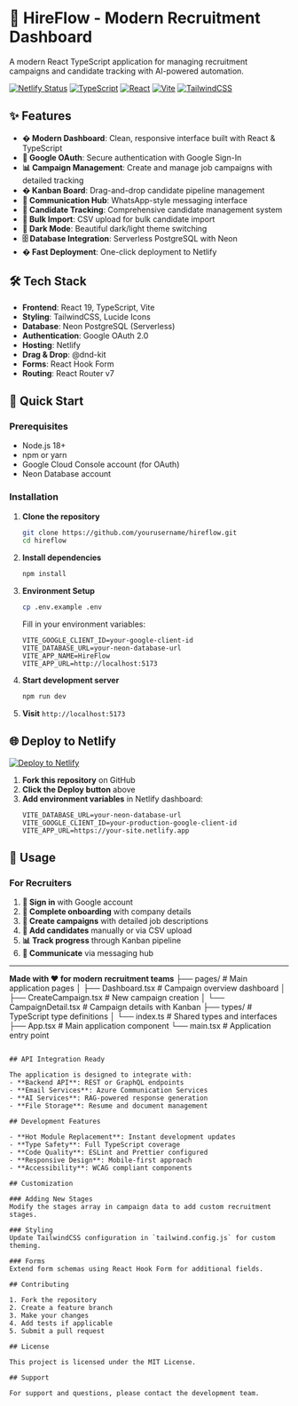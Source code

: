 # 🚀 HireFlow - Modern Recruitment Dashboard

A modern React TypeScript application for managing recruitment campaigns and candidate tracking with AI-powered automation.

[![Netlify Status](https://api.netlify.com/api/v1/badges/your-badge-id/deploy-status)](https://app.netlify.com/sites/your-site/deploys)
[![TypeScript](https://img.shields.io/badge/TypeScript-007ACC?style=for-the-badge&logo=typescript&logoColor=white)](https://www.typescriptlang.org/)
[![React](https://img.shields.io/badge/React-20232A?style=for-the-badge&logo=react&logoColor=61DAFB)](https://reactjs.org/)
[![Vite](https://img.shields.io/badge/Vite-646CFF?style=for-the-badge&logo=vite&logoColor=white)](https://vitejs.dev/)
[![TailwindCSS](https://img.shields.io/badge/Tailwind_CSS-38B2AC?style=for-the-badge&logo=tailwind-css&logoColor=white)](https://tailwindcss.com/)

## ✨ Features

- **�️ Modern Dashboard**: Clean, responsive interface built with React & TypeScript
- **🔐 Google OAuth**: Secure authentication with Google Sign-In
- **📊 Campaign Management**: Create and manage job campaigns with detailed tracking
- **� Kanban Board**: Drag-and-drop candidate pipeline management
- **💬 Communication Hub**: WhatsApp-style messaging interface
- **🎯 Candidate Tracking**: Comprehensive candidate management system
- **📄 Bulk Import**: CSV upload for bulk candidate import
- **🌙 Dark Mode**: Beautiful dark/light theme switching
- **🗄️ Database Integration**: Serverless PostgreSQL with Neon
- **� Fast Deployment**: One-click deployment to Netlify

## 🛠️ Tech Stack

- **Frontend**: React 19, TypeScript, Vite
- **Styling**: TailwindCSS, Lucide Icons
- **Database**: Neon PostgreSQL (Serverless)
- **Authentication**: Google OAuth 2.0
- **Hosting**: Netlify
- **Drag & Drop**: @dnd-kit
- **Forms**: React Hook Form
- **Routing**: React Router v7

## 🚀 Quick Start

### Prerequisites

- Node.js 18+ 
- npm or yarn
- Google Cloud Console account (for OAuth)
- Neon Database account

### Installation

1. **Clone the repository**
   ```bash
   git clone https://github.com/yourusername/hireflow.git
   cd hireflow
   ```

2. **Install dependencies**
   ```bash
   npm install
   ```

3. **Environment Setup**
   ```bash
   cp .env.example .env
   ```
   
   Fill in your environment variables:
   ```env
   VITE_GOOGLE_CLIENT_ID=your-google-client-id
   VITE_DATABASE_URL=your-neon-database-url
   VITE_APP_NAME=HireFlow
   VITE_APP_URL=http://localhost:5173
   ```

4. **Start development server**
   ```bash
   npm run dev
   ```

5. **Visit** `http://localhost:5173`

## 🌐 Deploy to Netlify

[![Deploy to Netlify](https://www.netlify.com/img/deploy/button.svg)](https://app.netlify.com/start/deploy?repository=https://github.com/yourusername/hireflow)

1. **Fork this repository** on GitHub
2. **Click the Deploy button** above
3. **Add environment variables** in Netlify dashboard:
   ```
   VITE_DATABASE_URL=your-neon-database-url
   VITE_GOOGLE_CLIENT_ID=your-production-google-client-id
   VITE_APP_URL=https://your-site.netlify.app
   ```

## 📱 Usage

### For Recruiters

1. **🔐 Sign in** with Google account
2. **📝 Complete onboarding** with company details  
3. **🎯 Create campaigns** with detailed job descriptions
4. **👥 Add candidates** manually or via CSV upload
5. **📊 Track progress** through Kanban pipeline
6. **💬 Communicate** via messaging hub

---

**Made with ❤️ for modern recruitment teams**
├── pages/               # Main application pages
│   ├── Dashboard.tsx    # Campaign overview dashboard
│   ├── CreateCampaign.tsx # New campaign creation
│   └── CampaignDetail.tsx # Campaign details with Kanban
├── types/               # TypeScript type definitions
│   └── index.ts         # Shared types and interfaces
├── App.tsx              # Main application component
└── main.tsx             # Application entry point
```

## API Integration Ready

The application is designed to integrate with:
- **Backend API**: REST or GraphQL endpoints
- **Email Services**: Azure Communication Services
- **AI Services**: RAG-powered response generation
- **File Storage**: Resume and document management

## Development Features

- **Hot Module Replacement**: Instant development updates
- **Type Safety**: Full TypeScript coverage
- **Code Quality**: ESLint and Prettier configured
- **Responsive Design**: Mobile-first approach
- **Accessibility**: WCAG compliant components

## Customization

### Adding New Stages
Modify the stages array in campaign data to add custom recruitment stages.

### Styling
Update TailwindCSS configuration in `tailwind.config.js` for custom theming.

### Forms
Extend form schemas using React Hook Form for additional fields.

## Contributing

1. Fork the repository
2. Create a feature branch
3. Make your changes
4. Add tests if applicable
5. Submit a pull request

## License

This project is licensed under the MIT License.

## Support

For support and questions, please contact the development team.
